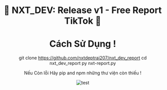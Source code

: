 <div align=center>
 
# 🚀 NXT_DEV: Release v1 - Free Report TikTok  🚀

# Cách Sử Dụng !
git clone https://github.com/nxtdeptrai207/nxt_dev_report 
cd nxt_dev_report
py nxt-report.py

Nếu Còn lỗi Hãy pip and npm những thư viện còn thiếu !

![test](https://user-images.githubusercontent.com/112190071/199890968-29b1486f-d452-47c1-8d84-e546787252c1.png)
